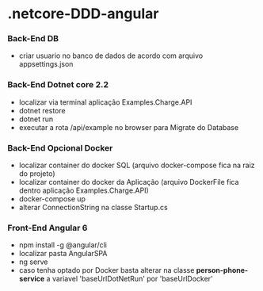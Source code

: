 # .netcore-DDD-angular

### Back-End DB
- criar usuario no banco de dados de acordo com arquivo appsettings.json

### Back-End Dotnet core 2.2
- localizar via terminal aplicação Examples.Charge.API
- dotnet restore
- dotnet run
- executar a rota /api/example no browser para Migrate do Database

### Back-End Opcional Docker
- localizar container do docker SQL (arquivo docker-compose fica na raiz do projeto)
- localizar container do docker da Aplicação (arquivo DockerFile fica dentro aplicação Examples.Charge.API)
- docker-compose up
- alterar ConnectionString na classe Startup.cs

### Front-End Angular 6
- npm install -g @angular/cli
- localizar pasta AngularSPA
- ng serve
- caso tenha optado por Docker basta alterar na classe <b>person-phone-service</b> a variavel 'baseUrlDotNetRun' por 'baseUrlDocker'
